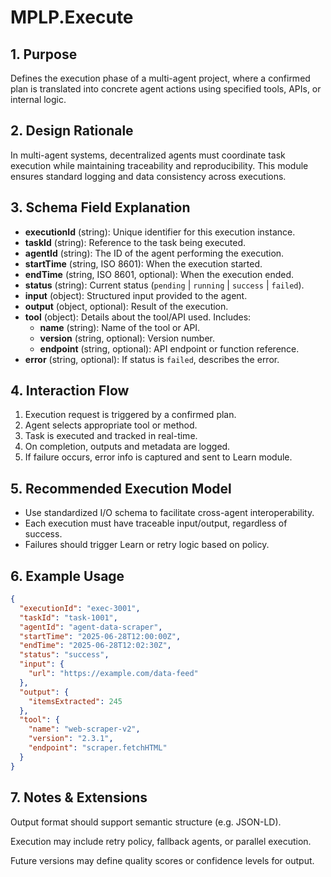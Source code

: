 # MPLP.Execute 
 
 ## 1. Purpose  
 Defines the execution phase of a multi-agent project, where a confirmed plan is translated into concrete agent actions using specified tools, APIs, or internal logic. 
 
 ## 2. Design Rationale  
 In multi-agent systems, decentralized agents must coordinate task execution while maintaining traceability and reproducibility. This module ensures standard logging and data consistency across executions. 
 
 ## 3. Schema Field Explanation  
 - **executionId** (string): Unique identifier for this execution instance.  
 - **taskId** (string): Reference to the task being executed.  
 - **agentId** (string): The ID of the agent performing the execution.  
 - **startTime** (string, ISO 8601): When the execution started.  
 - **endTime** (string, ISO 8601, optional): When the execution ended.  
 - **status** (string): Current status (`pending` | `running` | `success` | `failed`).  
 - **input** (object): Structured input provided to the agent.  
 - **output** (object, optional): Result of the execution.  
 - **tool** (object): Details about the tool/API used. Includes:  
   - **name** (string): Name of the tool or API.  
   - **version** (string, optional): Version number.  
   - **endpoint** (string, optional): API endpoint or function reference.  
 - **error** (string, optional): If status is `failed`, describes the error. 
 
 ## 4. Interaction Flow  
 1. Execution request is triggered by a confirmed plan.  
 2. Agent selects appropriate tool or method.  
 3. Task is executed and tracked in real-time.  
 4. On completion, outputs and metadata are logged.  
 5. If failure occurs, error info is captured and sent to Learn module. 
 
 ## 5. Recommended Execution Model  
 - Use standardized I/O schema to facilitate cross-agent interoperability.  
 - Each execution must have traceable input/output, regardless of success.  
 - Failures should trigger Learn or retry logic based on policy. 
 
 ## 6. Example Usage  
 ```json 
 { 
   "executionId": "exec-3001", 
   "taskId": "task-1001", 
   "agentId": "agent-data-scraper", 
   "startTime": "2025-06-28T12:00:00Z", 
   "endTime": "2025-06-28T12:02:30Z", 
   "status": "success", 
   "input": { 
     "url": "https://example.com/data-feed" 
   }, 
   "output": { 
     "itemsExtracted": 245 
   }, 
   "tool": { 
     "name": "web-scraper-v2", 
     "version": "2.3.1", 
     "endpoint": "scraper.fetchHTML" 
   } 
 } 
 ``` 
 
 ## 7. Notes & Extensions 
 Output format should support semantic structure (e.g. JSON-LD). 
 
 Execution may include retry policy, fallback agents, or parallel execution. 
 
 Future versions may define quality scores or confidence levels for output.